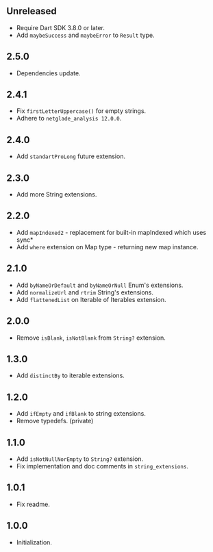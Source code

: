 ## Unreleased
- Require Dart SDK 3.8.0 or later.
- Add `maybeSuccess` and `maybeError` to `Result` type.

## 2.5.0
- Dependencies update.

## 2.4.1
- Fix `firstLetterUppercase()` for empty strings.
- Adhere to `netglade_analysis 12.0.0`.

## 2.4.0
- Add `standartProLong` future extension.

## 2.3.0
- Add more String extensions.

## 2.2.0
- Add `mapIndexed2` - replacement for built-in mapIndexed which uses sync*
- Add `where` extension on Map type - returning new map instance. 

## 2.1.0
- Add `byNameOrDefault` and `byNameOrNull` Enum's extensions.
- Add `normalizeUrl` and `rtrim` String's extensions.
- Add `flattenedList` on Iterable of Iterables extension.

## 2.0.0
- Remove `isBlank`, `isNotBlank` from `String?` extension.

## 1.3.0
- Add `distinctBy` to iterable extensions.

## 1.2.0
- Add `ifEmpty` and `ifBlank` to string extensions.
- Remove typedefs. (private)

## 1.1.0
- Add `isNotNullNorEmpty` to `String?` extension.
- Fix implementation and doc comments in `string_extensions`.

## 1.0.1
- Fix readme.

## 1.0.0
- Initialization.
